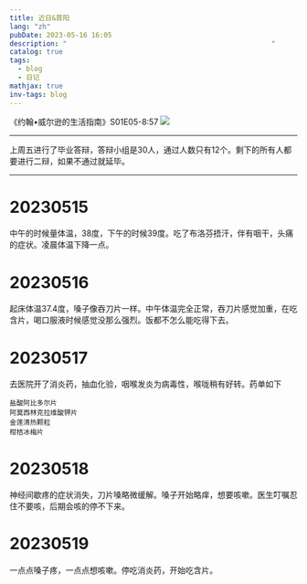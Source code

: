 ```yaml
---
title: 近日&首阳
lang: "zh"
pubDate: 2023-05-16 16:05
description: "                                                  "
catalog: true
tags:
  - blog
  - 日记
mathjax: true
inv-tags: blog
---
```


《约翰•威尔逊的生活指南》S01E05-8:57
![](https://img.asyncx.top/images/202305102055117.png)

---

上周五进行了毕业答辩，答辩小组是30人，通过人数只有12个。剩下的所有人都要进行二辩，如果不通过就延毕。

---
# 20230515
中午的时候量体温，38度，下午的时候39度。吃了布洛芬捂汗，伴有咽干，头痛的症状。凌晨体温下降一点。
# 20230516
起床体温37.4度，嗓子像吞刀片一样。中午体温完全正常，吞刀片感觉加重，在吃含片，喝口服液时候感觉没那么强烈。饭都不怎么能吃得下去。
# 20230517
去医院开了消炎药，抽血化验，咽喉发炎为病毒性，喉咙稍有好转。药单如下
```
盐酸阿比多尔片
阿莫西林克拉维酸钾片
金莲清热颗粒
柑桔冰梅片
```
# 20230518
神经间歇疼的症状消失，刀片嗓略微缓解。嗓子开始略痒，想要咳嗽。医生叮嘱忍住不要咳，后期会咳的停不下来。
# 20230519
一点点嗓子疼，一点点想咳嗽。停吃消炎药，开始吃含片。